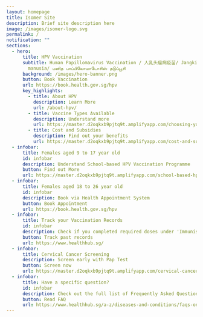 ```yaml
---
layout: homepage
title: Isomer Site
description: Brief site description here
image: /images/isomer-logo.svg
permalink: /
notification: ""
sections:
  - hero:
      title: HPV Vaccination
      subtitle: Human Papillomavirus Vaccination / 人乳头瘤病疫苗/ Jangkitan papilomavirus
        manusia/ மனித பாப்பிலோமாடோசிஸ் தடுப்பூசி
      background: /images/hero-banner.png
      button: Book Vaccination
      url: https://book.health.gov.sg/hpv
      key_highlights:
        - title: About HPV
          description: Learn More
          url: /about-hpv/
        - title: Vaccine Types Available
          description: Understand more
          url: https://master.d2oqkxb9pjtq9t.amplifyapp.com/choosing-your-type-of-vaccine/
        - title: Cost and Subsidies
          description: Find out your benefits
          url: https://master.d2oqkxb9pjtq9t.amplifyapp.com/cost-and-subsidies/
  - infobar:
      title: Females aged 9 to 17 year old
      id: infobar
      description: Understand School-based HPV Vaccination Programme
      button: Find out More
      url: https://master.d2oqkxb9pjtq9t.amplifyapp.com/school-based-hpv-vaccination/
  - infobar:
      title: Females aged 18 to 26 year old
      id: infobar
      description: Book via Health Appointment System
      button: Book Appointment
      url: https://book.health.gov.sg/hpv
  - infobar:
      title: Track your Vaccination Records
      id: infobar
      description: Check if you completed required doses under 'Immunisation'
      button: Track past records
      url: https://www.healthhub.sg/
  - infobar:
      title: Cervical Cancer Screening
      description: Screen early with Pap Test
      button: Screen now
      url: https://master.d2oqkxb9pjtq9t.amplifyapp.com/cervical-cancer-screening/
  - infobar:
      title: Have a specific question?
      id: infobar
      description: Check out the full list of Frequently Asked Questions
      button: Read FAQ
      url: https://www.healthhub.sg/a-z/diseases-and-conditions/faqs-on-hpv-and-hpv-immunisation#1
---
```

